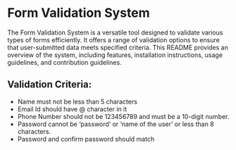 
# Form Validation System

The Form Validation System is a versatile tool designed to validate various types of forms efficiently. It offers a range of validation options to ensure that user-submitted data meets specified criteria. This README provides an overview of the system, including features, installation instructions, usage guidelines, and contribution guidelines.




## Validation Criteria: 

- Name must not be less than 5 characters 
- Email Id should have @ character in it 
- Phone Number should not be 123456789 and must be a 10-digit number. 
- Password cannot be ‘password’ or ‘name of the user’ or less than 8 characters. 
- Password and confirm password should match  
